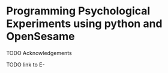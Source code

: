 # Programming Psychological Experiments using python and OpenSesame 

TODO Acknowledgements

TODO link to E-